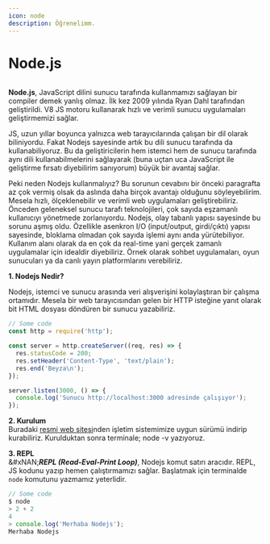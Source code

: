 ```yaml
---
icon: node
description: Öğrenelimm.
---
```


# Node.js

<figure><img src="https://miro.medium.com/v2/resize:fit:1400/format:webp/0*qlOGcybSv1XQ1ISL.png" alt=""><figcaption></figcaption></figure>

**Node.js**, JavaScript dilini sunucu tarafında kullanmamızı sağlayan bir compiler demek yanlış olmaz. İlk kez 2009 yılında Ryan Dahl tarafından geliştirildi. V8 JS motoru kullanarak hızlı ve verimli sunucu uygulamaları geliştirmemizi sağlar.

JS, uzun yıllar boyunca yalnızca web tarayıcılarında çalışan bir dil olarak biliniyordu. Fakat Nodejs sayesinde artık bu dili sunucu tarafında da kullanabiliyoruz. Bu da geliştiricilerin hem istemci hem de sunucu tarafında aynı dili kullanabilmelerini sağlayarak (buna uçtan uca JavaScript ile geliştirme fırsatı diyebilirim sanıyorum) büyük bir avantaj sağlar.

Peki neden Nodejs kullanmalıyız? Bu sorunun cevabını bir önceki paragrafta az çok vermiş olsak da aslında daha birçok avantajı olduğunu söyleyebilirim. Mesela hızlı, ölçeklenebilir ve verimli web uygulamaları geliştirebiliriz. Önceden geleneksel sunucu tarafı teknolojileri, çok sayıda eşzamanlı kullanıcıyı yönetmede zorlanıyordu. Nodejs, olay tabanlı yapısı sayesinde bu sorunu aşmış oldu. Özellikle asenkron I/O (input/output, girdi/çıktı) yapısı sayesinde, bloklama olmadan çok sayıda işlemi aynı anda yürütebiliyor. Kullanım alanı olarak da en çok da real-time yani gerçek zamanlı uygulamalar için idealdir diyebiliriz. Örnek olarak sohbet uygulamaları, oyun sunucuları ya da canlı yayın platformlarını verebiliriz.

**1. Nodejs Nedir?**

Nodejs, istemci ve sunucu arasında veri alışverişini kolaylaştıran bir çalışma ortamıdır. Mesela bir web tarayıcısından gelen bir HTTP isteğine yanıt olarak bit HTML dosyası döndüren bir sunucu yazabiliriz.

```javascript
// Some code
const http = require('http');

const server = http.createServer((req, res) => {
  res.statusCode = 200;
  res.setHeader('Content-Type', 'text/plain');
  res.end('Beyza\n');
});

server.listen(3000, () => {
  console.log('Sunucu http://localhost:3000 adresinde çalışıyor');
});
```

**2. Kurulum**\
Buradaki [resmi web sitesi](https://nodejs.org/)nden işletim sistemimize uygun sürümü indirip kurabiliriz. Kurulduktan sonra terminale; node -v yazıyoruz.

**3. REPL**\
&#xNAN;_**REPL (Read-Eval-Print Loop)**_, Nodejs komut satırı aracıdır. REPL, JS kodunu yazıp hemen çalıştırmamızı sağlar. Başlatmak için terminalde `node` komutunu yazmamız yeterlidir.

```javascript
// Some code
$ node
> 2 + 2
4
> console.log('Merhaba Nodejs');
Merhaba Nodejs
```

